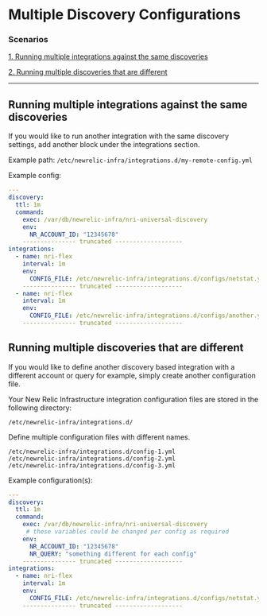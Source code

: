 # Multiple Discovery Configurations

### Scenarios

[1. Running multiple integrations against the same discoveries](#Running-multiple-integrations-against-the-same-discoveries)

[2. Running multiple discoveries that are different](#Running-multiple-discoveries-that-are-different)

---

## Running multiple integrations against the same discoveries

If you would like to run another integration with the same discovery settings, add another block under the integrations section.

Example path: `/etc/newrelic-infra/integrations.d/my-remote-config.yml`

Example config:

```yaml
---
discovery:
  ttl: 1m
  command:
    exec: /var/db/newrelic-infra/nri-universal-discovery
    env:
      NR_ACCOUNT_ID: "12345678"
    --------------- truncated -------------------
integrations:
  - name: nri-flex
    interval: 1m
    env:
      CONFIG_FILE: /etc/newrelic-infra/integrations.d/configs/netstat.yml
    --------------- truncated -------------------
  - name: nri-flex
    interval: 1m
    env:
      CONFIG_FILE: /etc/newrelic-infra/integrations.d/configs/another.yml
    --------------- truncated -------------------
```

## Running multiple discoveries that are different

If you would like to define another discovery based integration with a different account or query for example, simply create another configuration file.

Your New Relic Infrastructure integration configuration files are stored in the following directory:

```
/etc/newrelic-infra/integrations.d/
```

Define multiple configuration files with different names.

```
/etc/newrelic-infra/integrations.d/config-1.yml
/etc/newrelic-infra/integrations.d/config-2.yml
/etc/newrelic-infra/integrations.d/config-3.yml
```

Example configuration(s):

```yaml
---
discovery:
  ttl: 1m
  command:
    exec: /var/db/newrelic-infra/nri-universal-discovery
     # these variables could be changed per config as required
    env:
      NR_ACCOUNT_ID: "12345678"
      NR_QUERY: "something different for each config"
    --------------- truncated -------------------
integrations:
  - name: nri-flex
    interval: 1m
    env:
      CONFIG_FILE: /etc/newrelic-infra/integrations.d/configs/netstat.yml # we could use the same or different Flex config
    --------------- truncated -------------------
```
